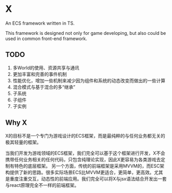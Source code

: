 # X

An ECS framework written in TS.

This framework is designed not only for game developing, but also could be used in common front-end framework.

## TODO
1. 多World的使用、资源共享与通讯
2. 更加丰富和完善的事件机制
3. 性能优化，增加一些机制来减少因为组件和系统的动态改变而做出的一些计算
4. 混合模式与基于混合的多“继承”
5. 子系统
6. 子组件
7. 子实例

## Why X
X的目标不是一个专门为游戏设计的ECS框架，而是最纯粹的与任何业务都无关的极其轻量的框架。

当我们开发为游戏领域的ECS框架，我们完全可以基于这个框架进行开发，X不会携带任何业务相关的任何代码，只包含纯理论实现，因此X更容易为各类游戏去定制有特色的底层框架。
另一个方面，传统的前端框架是采用MVVM的，而ESC架构提供了新的思路。很多实际场景ECS比MVVM更适合，更简单，更高效。尤其是重度注重交互，动态性的前端应用。我们完全可以将X与jsx语法结合开发出一套与react原理完全不一样的前端框架。
